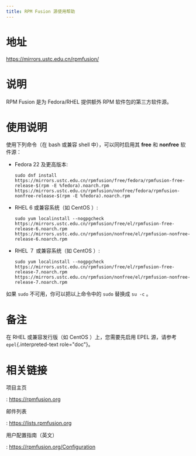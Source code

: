```yaml
---
title: RPM Fusion 源使用帮助
---
```


地址
====

<https://mirrors.ustc.edu.cn/rpmfusion/>

说明
====

RPM Fusion 是为 Fedora/RHEL 提供额外 RPM 软件包的第三方软件源。

使用说明
========

使用下列命令（在 bash 或兼容 shell 中），可以同时启用其 **free** 和
**nonfree** 软件源：

-   Fedora 22 及更高版本:

        sudo dnf install https://mirrors.ustc.edu.cn/rpmfusion/free/fedora/rpmfusion-free-release-$(rpm -E %fedora).noarch.rpm https://mirrors.ustc.edu.cn/rpmfusion/nonfree/fedora/rpmfusion-nonfree-release-$(rpm -E %fedora).noarch.rpm

-   RHEL 6 或兼容系统（如 CentOS ）:

        sudo yum localinstall --nogpgcheck https://mirrors.ustc.edu.cn/rpmfusion/free/el/rpmfusion-free-release-6.noarch.rpm https://mirrors.ustc.edu.cn/rpmfusion/nonfree/el/rpmfusion-nonfree-release-6.noarch.rpm

-   RHEL ７ 或兼容系统（如 CentOS ）:

        sudo yum localinstall --nogpgcheck https://mirrors.ustc.edu.cn/rpmfusion/free/el/rpmfusion-free-release-7.noarch.rpm https://mirrors.ustc.edu.cn/rpmfusion/nonfree/el/rpmfusion-nonfree-release-7.noarch.rpm

如果 `sudo` 不可用，你可以把以上命令中的 `sudo` 替换成 `su -c` 。

备注
====

在 RHEL 或兼容发行版（如 CentOS ）上，您需要先启用 EPEL 源，请参考
`epel`{.interpreted-text role="doc"}。

相关链接
========

项目主页

:   <https://rpmfusion.org>

邮件列表

:   <https://lists.rpmfusion.org>

用户配置指南（英文）

:   <https://rpmfusion.org/Configuration>
